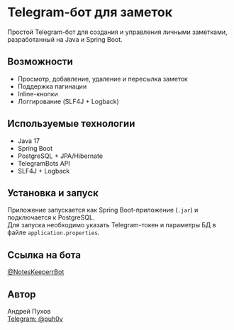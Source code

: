 # Telegram-бот для заметок

Простой Telegram-бот для создания и управления личными заметками, разработанный на Java и Spring Boot.

##  Возможности

- Просмотр, добавление, удаление и пересылка заметок
- Поддержка пагинации
- Inline-кнопки
- Логгирование (SLF4J + Logback)

## Используемые технологии 

- Java 17
- Spring Boot
- PostgreSQL + JPA/Hibernate
- TelegramBots API
- SLF4J + Logback

## Установка и запуск

Приложение запускается как Spring Boot-приложение (`.jar`) и подключается к PostgreSQL.  
Для запуска необходимо указать Telegram-токен и параметры БД в файле `application.properties`.

## Ссылка на бота

[@NotesKeeperrBot](https://t.me/NotesKeeperrBot)

## Автор

Андрей Пухов  
[Telegram: @puh0v](https://t.me/puh0v)

